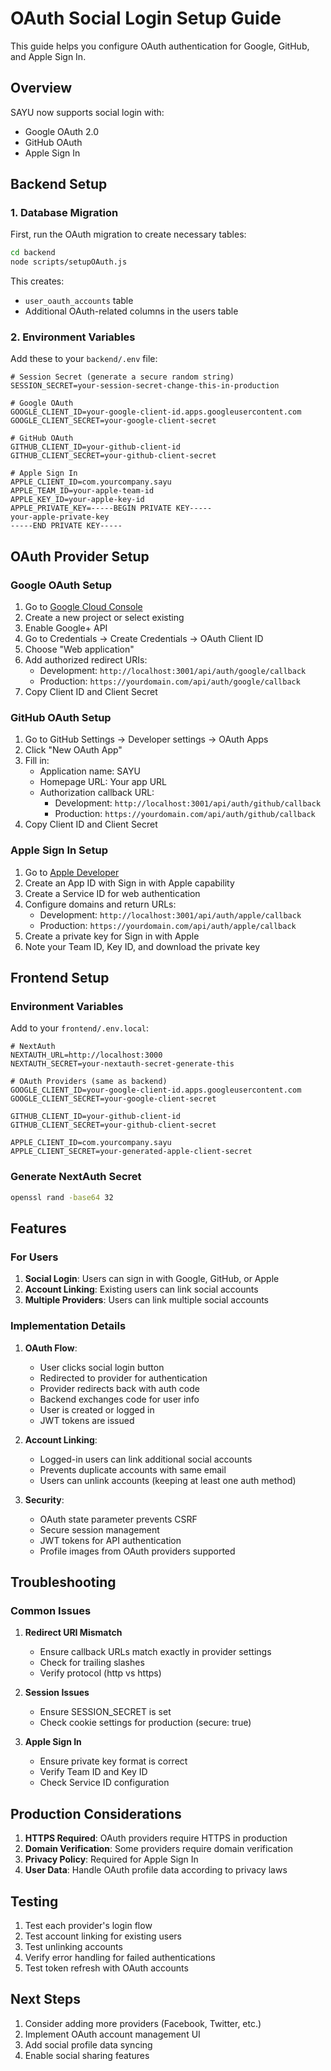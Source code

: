 # OAuth Social Login Setup Guide

This guide helps you configure OAuth authentication for Google, GitHub, and Apple Sign In.

## Overview

SAYU now supports social login with:
- Google OAuth 2.0
- GitHub OAuth
- Apple Sign In

## Backend Setup

### 1. Database Migration

First, run the OAuth migration to create necessary tables:

```bash
cd backend
node scripts/setupOAuth.js
```

This creates:
- `user_oauth_accounts` table
- Additional OAuth-related columns in the users table

### 2. Environment Variables

Add these to your `backend/.env` file:

```env
# Session Secret (generate a secure random string)
SESSION_SECRET=your-session-secret-change-this-in-production

# Google OAuth
GOOGLE_CLIENT_ID=your-google-client-id.apps.googleusercontent.com
GOOGLE_CLIENT_SECRET=your-google-client-secret

# GitHub OAuth
GITHUB_CLIENT_ID=your-github-client-id
GITHUB_CLIENT_SECRET=your-github-client-secret

# Apple Sign In
APPLE_CLIENT_ID=com.yourcompany.sayu
APPLE_TEAM_ID=your-apple-team-id
APPLE_KEY_ID=your-apple-key-id
APPLE_PRIVATE_KEY=-----BEGIN PRIVATE KEY-----
your-apple-private-key
-----END PRIVATE KEY-----
```

## OAuth Provider Setup

### Google OAuth Setup

1. Go to [Google Cloud Console](https://console.cloud.google.com/)
2. Create a new project or select existing
3. Enable Google+ API
4. Go to Credentials → Create Credentials → OAuth Client ID
5. Choose "Web application"
6. Add authorized redirect URIs:
   - Development: `http://localhost:3001/api/auth/google/callback`
   - Production: `https://yourdomain.com/api/auth/google/callback`
7. Copy Client ID and Client Secret

### GitHub OAuth Setup

1. Go to GitHub Settings → Developer settings → OAuth Apps
2. Click "New OAuth App"
3. Fill in:
   - Application name: SAYU
   - Homepage URL: Your app URL
   - Authorization callback URL:
     - Development: `http://localhost:3001/api/auth/github/callback`
     - Production: `https://yourdomain.com/api/auth/github/callback`
4. Copy Client ID and Client Secret

### Apple Sign In Setup

1. Go to [Apple Developer](https://developer.apple.com/)
2. Create an App ID with Sign in with Apple capability
3. Create a Service ID for web authentication
4. Configure domains and return URLs:
   - Development: `http://localhost:3001/api/auth/apple/callback`
   - Production: `https://yourdomain.com/api/auth/apple/callback`
5. Create a private key for Sign in with Apple
6. Note your Team ID, Key ID, and download the private key

## Frontend Setup

### Environment Variables

Add to your `frontend/.env.local`:

```env
# NextAuth
NEXTAUTH_URL=http://localhost:3000
NEXTAUTH_SECRET=your-nextauth-secret-generate-this

# OAuth Providers (same as backend)
GOOGLE_CLIENT_ID=your-google-client-id.apps.googleusercontent.com
GOOGLE_CLIENT_SECRET=your-google-client-secret

GITHUB_CLIENT_ID=your-github-client-id
GITHUB_CLIENT_SECRET=your-github-client-secret

APPLE_CLIENT_ID=com.yourcompany.sayu
APPLE_CLIENT_SECRET=your-generated-apple-client-secret
```

### Generate NextAuth Secret

```bash
openssl rand -base64 32
```

## Features

### For Users

1. **Social Login**: Users can sign in with Google, GitHub, or Apple
2. **Account Linking**: Existing users can link social accounts
3. **Multiple Providers**: Users can link multiple social accounts

### Implementation Details

1. **OAuth Flow**:
   - User clicks social login button
   - Redirected to provider for authentication
   - Provider redirects back with auth code
   - Backend exchanges code for user info
   - User is created or logged in
   - JWT tokens are issued

2. **Account Linking**:
   - Logged-in users can link additional social accounts
   - Prevents duplicate accounts with same email
   - Users can unlink accounts (keeping at least one auth method)

3. **Security**:
   - OAuth state parameter prevents CSRF
   - Secure session management
   - JWT tokens for API authentication
   - Profile images from OAuth providers supported

## Troubleshooting

### Common Issues

1. **Redirect URI Mismatch**
   - Ensure callback URLs match exactly in provider settings
   - Check for trailing slashes
   - Verify protocol (http vs https)

2. **Session Issues**
   - Ensure SESSION_SECRET is set
   - Check cookie settings for production (secure: true)

3. **Apple Sign In**
   - Ensure private key format is correct
   - Verify Team ID and Key ID
   - Check Service ID configuration

## Production Considerations

1. **HTTPS Required**: OAuth providers require HTTPS in production
2. **Domain Verification**: Some providers require domain verification
3. **Privacy Policy**: Required for Apple Sign In
4. **User Data**: Handle OAuth profile data according to privacy laws

## Testing

1. Test each provider's login flow
2. Test account linking for existing users
3. Test unlinking accounts
4. Verify error handling for failed authentications
5. Test token refresh with OAuth accounts

## Next Steps

1. Consider adding more providers (Facebook, Twitter, etc.)
2. Implement OAuth account management UI
3. Add social profile data syncing
4. Enable social sharing features